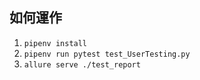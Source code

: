 ## 如何運作

1. `pipenv install`
2. `pipenv run pytest test_UserTesting.py`
3. `allure serve ./test_report`
